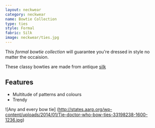 ```yaml
---
layout: neckwear
category: neckwear
name: Bowtie Collection
type: ties
style: Formal
fabric: Silk
image: neckwear/ties.jpg
---
```


This *formal bowtie collection* will guarantee you're dressed in style no matter the occaision.

These classy bowties are made from antique [silk](http://en.wikipedia.org/wiki/Silk)

## Features

- Multitude of patterns and colours
- Trendy 

![Any and every bow tie] (http://states.aarp.org/wp-content/uploads/2014/01/Tie-doctor-who-bow-ties-33198238-1600-1236.jpg)